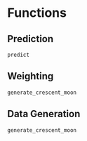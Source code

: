 # Functions

## Prediction

```@docs
predict
```

## Weighting
```@docs
generate_crescent_moon
```

## Data Generation

```@docs
generate_crescent_moon
```